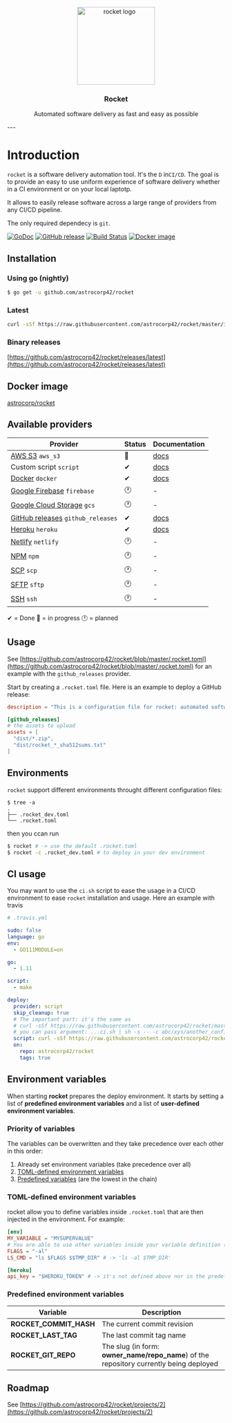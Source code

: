 <p align="center">
  <img alt="rocket logo" src="https://astrocorp.net/imgs/landing/rocket.png" height="180" />
  <h3 align="center">Rocket</h3>
  <p align="center">Automated software delivery as fast and easy as possible</p>
</p>
---

# Introduction

`rocket` is a software delivery automation tool. It's the `D` in`CI/CD`. The goal is to provide an easy
to use uniform experience of software delivery whether in a CI environment or on your local laptotp.

It allows to easily release software across a large range of providers from any CI/CD pipeline.

The only required dependecy is `git`.


[![GoDoc](https://godoc.org/github.com/astrocorp42/rocket?status.svg)](https://godoc.org/github.com/astrocorp42/rocket)
[![GitHub release](https://img.shields.io/github/release/astrocorp42/rocket.svg)](https://github.com/astrocorp42/rocket/releases/latest)
[![Build Status](https://travis-ci.org/astrocorp42/rocket.svg?branch=master)](https://travis-ci.org/astrocorp42/rocket)
[![Docker image](https://img.shields.io/badge/docker-astrocorp/rocket-blue.svg)](https://hub.docker.com/r/astrocorp/rocket)



## Installation

### Using go (nightly)
```bash
$ go get -u github.com/astrocorp42/rocket
```

### Latest
```bash
curl -sSf https://raw.githubusercontent.com/astrocorp42/rocket/master/install.sh | sh
```

### Binary releases
[https://github.com/astrocorp42/rocket/releases/latest](https://github.com/astrocorp42/rocket/releases/latest)




## Docker image

[astrocorp/rocket](https://hub.docker.com/r/astrocorp/rocket)



## Available providers

| Provider              | Status | Documentation |
| --------------------- | -------| ------------- |
| [AWS S3](https://aws.amazon.com/s3) `aws_s3` | 🚧 | [docs](https://astrocorp.net/rocket/aws_s3) |
| Custom script `script` | ✔ | [docs](https://astrocorp.net/rocket/custom_script) |
| [Docker](https://www.docker.com) `docker` | ✔ | [docs](https://astrocorp.net/rocket/docker) |
| [Google Firebase](https://firebase.google.com) `firebase` | 🕐 | - |
| [Google Cloud Storage](https://cloud.google.com/storage) `gcs` | 🕐 | - |
| [GitHub releases](https://help.github.com/categories/releases) `github_releases` | ✔ | [docs](https://astrocorp.net/rocket/github_releases) |
| [Heroku](https://www.heroku.com) `heroku` | ✔ | [docs](https://astrocorp.net/rocket/heroku) |
| [Netlify](https://www.netlify.com) `netlify` | 🕐 | - |
| [NPM](https://www.npmjs.com) `npm` | 🕐 | - |
| [SCP](https://en.wikipedia.org/wiki/Secure_copy) `scp` | 🕐 | - |
| [SFTP](https://en.wikipedia.org/wiki/SSH_File_Transfer_Protocol) `sftp` | 🕐 | - |
| [SSH](https://en.wikipedia.org/wiki/Secure_Shell) `ssh` | 🕐 | - |

✔ = Done 🚧 = in progress 🕐 = planned




## Usage

See [https://github.com/astrocorp42/rocket/blob/master/.rocket.toml](https://github.com/astrocorp42/rocket/blob/master/.rocket.toml) for an example with the `github_releases` provider.

Start by creating a `.rocket.toml` file. Here is an example to deploy a GitHub release:
```toml
description = "This is a configuration file for rocket: automated software delivery as fast and easy as possible. See https://github.com/astrocorp42/rocket"

[github_releases]
# the assets to upload
assets = [
  "dist/*.zip",
  "dist/rocket_*_sha512sums.txt"
]
```



## Environments

`rocket` support different environments throught different configuration files:
```
$ tree -a
.
├── .rocket_dev.toml
└── .rocket.toml
```
then you ccan run
```bash
$ rocket # -> use the default .rocket.toml
$ rocket -c .rocket_dev.toml # to deploy in your dev environment
```



## CI usage

You may want to use the `ci.sh` script to ease the usage in a CI/CD environment to ease `rocket` installation and usage.
Here an example with travis
```yaml
# .travis.yml

sudo: false
language: go
env:
  - GO111MODULE=on

go:
  - 1.11

script:
  - make

deploy:
  provider: script
  skip_cleanup: true
  # The important part: it's the same as
  # curl -sSf https://raw.githubusercontent.com/astrocorp42/rocket/master/install.sh && $HOME/.rocket/rocket
  # you can pass argument: ...ci.sh | sh -s -- -c abc/xys/another_config_file.toml
  script: curl -sSf https://raw.githubusercontent.com/astrocorp42/rocket/master/ci.sh | sh
  on:
    repo: astrocorp42/rocket
    tags: true
```



## Environment variables

When starting **rocket** prepares the deploy environment. It starts by setting a list of **predefined environment variables** and a list of **user-defined environment variables**.

### Priority of variables

The variables can be overwritten and they take precedence over each other in this order:

1. Already set environment variables (take precedence over all)
2. [TOML-defined environment variables](#toml-defined-environment-variables)
3. [Predefined variables](#predefined-environment-variables) (are the lowest in the chain)

### TOML-defined environment variables

rocket allow you to define variables inside `.rocket.toml` that are then injected in the environment.
For example:
```toml
[env]
MY_VARIABLE = "MYSUPERVALUE"
# You are able to use other variables inside your variable definition (or escape them with $$):
FLAGS = "-al"
LS_CMD = "ls $FLAGS $$TMP_DIR" # -> 'ls -al $TMP_DIR'

[heroku]
api_key = "$HEROKU_TOKEN" # -> it's not defined above nor in the predefined variables, so it will expand to the already set environment variable
```

### Predefined environment variables

| Variable             | Description |
| --------------------- | -------|
| **ROCKET_COMMIT_HASH** | The current commit revision |
| **ROCKET_LAST_TAG** | The last commit tag name |
| **ROCKET_GIT_REPO** |  The slug (in form: **owner_name/repo_name**) of the repository currently being deployed |




## Roadmap

See [https://github.com/astrocorp42/rocket/projects/2](https://github.com/astrocorp42/rocket/projects/2)
